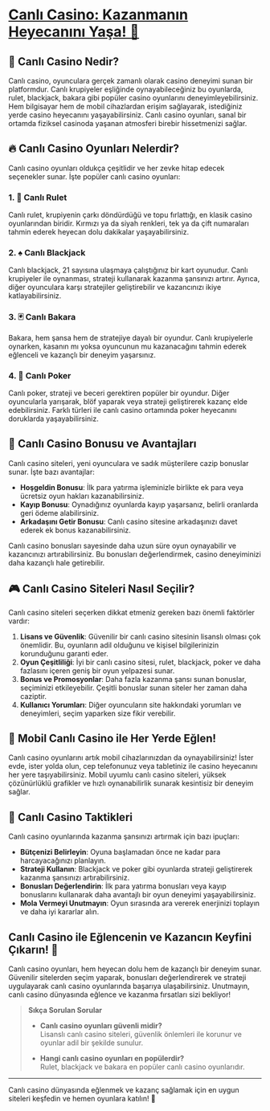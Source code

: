 # [Canlı Casino: Kazanmanın Heyecanını Yaşa! 🎰](https://casinotr.link/gWCRZ4)

## 🎲 Canlı Casino Nedir?

Canlı casino, oyunculara gerçek zamanlı olarak casino deneyimi sunan bir platformdur. Canlı krupiyeler eşliğinde oynayabileceğiniz bu oyunlarda, rulet, blackjack, bakara gibi popüler casino oyunlarını deneyimleyebilirsiniz. Hem bilgisayar hem de mobil cihazlardan erişim sağlayarak, istediğiniz yerde casino heyecanını yaşayabilirsiniz. Canlı casino oyunları, sanal bir ortamda fiziksel casinoda yaşanan atmosferi birebir hissetmenizi sağlar.

## 🔥 Canlı Casino Oyunları Nelerdir?

Canlı casino oyunları oldukça çeşitlidir ve her zevke hitap edecek seçenekler sunar. İşte popüler canlı casino oyunları:

### 1. 🎡 Canlı Rulet
Canlı rulet, krupiyenin çarkı döndürdüğü ve topu fırlattığı, en klasik casino oyunlarından biridir. Kırmızı ya da siyah renkleri, tek ya da çift numaraları tahmin ederek heyecan dolu dakikalar yaşayabilirsiniz.

### 2. ♠️ Canlı Blackjack
Canlı blackjack, 21 sayısına ulaşmaya çalıştığınız bir kart oyunudur. Canlı krupiyeler ile oynanması, strateji kullanarak kazanma şansınızı artırır. Ayrıca, diğer oyunculara karşı stratejiler geliştirebilir ve kazancınızı ikiye katlayabilirsiniz.

### 3. 🃏 Canlı Bakara
Bakara, hem şansa hem de stratejiye dayalı bir oyundur. Canlı krupiyelerle oynarken, kasanın mı yoksa oyuncunun mu kazanacağını tahmin ederek eğlenceli ve kazançlı bir deneyim yaşarsınız.

### 4. 🎴 Canlı Poker
Canlı poker, strateji ve beceri gerektiren popüler bir oyundur. Diğer oyuncularla yarışarak, blöf yaparak veya strateji geliştirerek kazanç elde edebilirsiniz. Farklı türleri ile canlı casino ortamında poker heyecanını doruklarda yaşayabilirsiniz.

## 🎁 Canlı Casino Bonusu ve Avantajları

Canlı casino siteleri, yeni oyunculara ve sadık müşterilere cazip bonuslar sunar. İşte bazı avantajlar:

- **Hoşgeldin Bonusu**: İlk para yatırma işleminizle birlikte ek para veya ücretsiz oyun hakları kazanabilirsiniz.
- **Kayıp Bonusu**: Oynadığınız oyunlarda kayıp yaşarsanız, belirli oranlarda geri ödeme alabilirsiniz.
- **Arkadaşını Getir Bonusu**: Canlı casino sitesine arkadaşınızı davet ederek ek bonus kazanabilirsiniz.
  
Canlı casino bonusları sayesinde daha uzun süre oyun oynayabilir ve kazancınızı artırabilirsiniz. Bu bonusları değerlendirmek, casino deneyiminizi daha kazançlı hale getirebilir.

## 🎮 Canlı Casino Siteleri Nasıl Seçilir?

Canlı casino siteleri seçerken dikkat etmeniz gereken bazı önemli faktörler vardır:

1. **Lisans ve Güvenlik**: Güvenilir bir canlı casino sitesinin lisanslı olması çok önemlidir. Bu, oyunların adil olduğunu ve kişisel bilgilerinizin korunduğunu garanti eder.
2. **Oyun Çeşitliliği**: İyi bir canlı casino sitesi, rulet, blackjack, poker ve daha fazlasını içeren geniş bir oyun yelpazesi sunar.
3. **Bonus ve Promosyonlar**: Daha fazla kazanma şansı sunan bonuslar, seçiminizi etkileyebilir. Çeşitli bonuslar sunan siteler her zaman daha caziptir.
4. **Kullanıcı Yorumları**: Diğer oyuncuların site hakkındaki yorumları ve deneyimleri, seçim yaparken size fikir verebilir.

## 📱 Mobil Canlı Casino ile Her Yerde Eğlen!

Canlı casino oyunlarını artık mobil cihazlarınızdan da oynayabilirsiniz! İster evde, ister yolda olun, cep telefonunuz veya tabletiniz ile casino heyecanını her yere taşıyabilirsiniz. Mobil uyumlu canlı casino siteleri, yüksek çözünürlüklü grafikler ve hızlı oynanabilirlik sunarak kesintisiz bir deneyim sağlar.

## 🎯 Canlı Casino Taktikleri

Canlı casino oyunlarında kazanma şansınızı artırmak için bazı ipuçları:

- **Bütçenizi Belirleyin**: Oyuna başlamadan önce ne kadar para harcayacağınızı planlayın.
- **Strateji Kullanın**: Blackjack ve poker gibi oyunlarda strateji geliştirerek kazanma şansınızı artırabilirsiniz.
- **Bonusları Değerlendirin**: İlk para yatırma bonusları veya kayıp bonuslarını kullanarak daha avantajlı bir oyun deneyimi yaşayabilirsiniz.
- **Mola Vermeyi Unutmayın**: Oyun sırasında ara vererek enerjinizi toplayın ve daha iyi kararlar alın.

## Canlı Casino ile Eğlencenin ve Kazancın Keyfini Çıkarın! 🎉

Canlı casino oyunları, hem heyecan dolu hem de kazançlı bir deneyim sunar. Güvenilir sitelerden seçim yaparak, bonusları değerlendirerek ve strateji uygulayarak canlı casino oyunlarında başarıya ulaşabilirsiniz. Unutmayın, canlı casino dünyasında eğlence ve kazanma fırsatları sizi bekliyor!

> **Sıkça Sorulan Sorular**
> 
> - **Canlı casino oyunları güvenli midir?**  
> Lisanslı canlı casino siteleri, güvenlik önlemleri ile korunur ve oyunlar adil bir şekilde sunulur.
> 
> - **Hangi canlı casino oyunları en popülerdir?**  
> Rulet, blackjack ve bakara en popüler canlı casino oyunlarıdır.

---

Canlı casino dünyasında eğlenmek ve kazanç sağlamak için en uygun siteleri keşfedin ve hemen oyunlara katılın! 🎲

